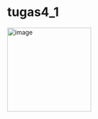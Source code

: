 # tugas4_1

<img width="193" alt="image" src="https://github.com/ichanyr/LEARNINGX/assets/114141633/d5d5bbe7-714e-4d58-9885-d6dd0eb7c0a4">

